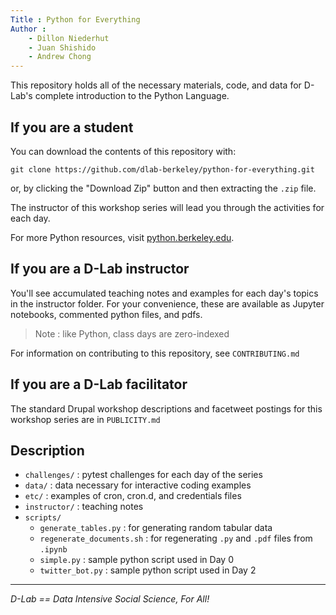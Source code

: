 ```yaml
---
Title : Python for Everything
Author :
    - Dillon Niederhut
    - Juan Shishido
    - Andrew Chong
---
```


This repository holds all of the necessary materials, code, and data for D-Lab's complete introduction to the Python Language.

## If you are a student

You can download the contents of this repository with:

```
git clone https://github.com/dlab-berkeley/python-for-everything.git
```

or, by clicking the "Download Zip" button and then extracting the `.zip` file.

The instructor of this workshop series will lead you through the activities for each day.

For more Python resources, visit [python.berkeley.edu](http://python.berkeley.edu/resources/).

## If you are a D-Lab instructor

You'll see accumulated teaching notes and examples for each day's topics in the instructor folder. For your convenience, these are available as Jupyter notebooks, commented python files, and pdfs.

> Note : like Python, class days are zero-indexed

For information on contributing to this repository, see `CONTRIBUTING.md`

## If you are a D-Lab facilitator

The standard Drupal workshop descriptions and facetweet postings for this workshop series are in `PUBLICITY.md`

## Description

* `challenges/` : pytest challenges for each day of the series
* `data/` : data necessary for interactive coding examples
* `etc/` : examples of cron, cron.d, and credentials files
* `instructor/` : teaching notes
* `scripts/`
    * `generate_tables.py` : for generating random tabular data
    * `regenerate_documents.sh` : for regenerating `.py` and `.pdf` files from `.ipynb`
    * `simple.py` : sample python script used in Day 0
    * `twitter_bot.py` : sample python script used in Day 2

---
_D-Lab == Data Intensive Social Science, For All!_
